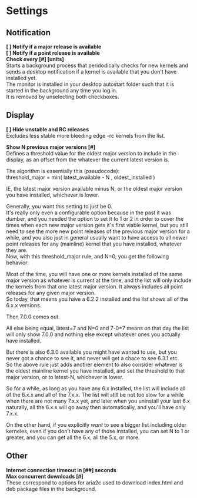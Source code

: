 # Settings

## Notification
**\[ \] Notify if a major release is available**  
**\[ \] Notify if a point release is available**  
**Check every \[#\] \[units\]**  
Starts a background process that peridodically checks for new kernels and sends a desktop notification if a kernel is available that you don't have installed yet.  
The monitor is installed in your desktop autostart folder such that it is started in the background any time you log in.  
It is removed by unselecting both checkboxes.  

## Display
**\[ \] Hide unstable and RC releases**  
Excludes less stable more bleeding edge -rc kernels from the list.

**Show N previous major versions \[#\]**  
Defines a threshold value for the oldest major version to include in the display, as an offset from the whatever the current latest version is.  

The algorithm is essentially this (pseudocode):  
threshold_major = min( latest_available - N , oldest_installed )  

IE, the latest major version available minus N, or the oldest major version you have installed, whichever is lower.

Generally, you want this setting to just be 0.  
It's really only even a configurable option because in the past it was dumber, and you needed the option to set it to 1 or 2 in order to cover the times when each new major version gets it's first viable kernel, but you still need to see the more new point releases of the previous major version for a while, and you also just in general usually want to have access to all newer point releases for any (mainline) kernel that you have installed, whatever they are.  
Now, with this threshold_major rule, and N=0, you get the following behavior:  

Most of the time, you will have one or more kernels installed of the same major version as whatever is current at the time, and the list will only include the kernels from that one latest major version. It always includes all point releases for any given major version.  
So today, that means you have a 6.2.2 installed and the list shows all of the 6.x.x versions.  

Then 7.0.0 comes out.  

All else being equal, latest=7 and N=0 and 7-0=7 means on that day the list will only show 7.0.0 and nothing else except whatever ones you actually have installed.  

But there is also 6.3.0 available you might have wanted to use, but you never got a chance to see it, and never will get a chace to see 6.3.1 etc.  
So the above rule just adds another element to also consider whatever is the oldest mainline kernel you have installed, and set the threshold to that major version, or to latest-N, whichever is lower.  

So for a while, as long as you have any 6.x installed, the list will include all of the 6.x.x and all of the 7.x.x. The list will still be not too slow for a while when there are not many 7.x.x yet, and later when you uninstall your last 6.x naturally, all the 6.x.x will go away then automatically, and you'll have only 7.x.x.  

On the other hand, if you explicitly *want* to see a bigger list including older kerneles, even if you don't have any of those installed, you can set N to 1 or greater, and you can get all the 6.x, all the 5.x, or more.  

## Other
**Internet connection timeout in \[##\] seconds**  
**Max concurrent downloads \[#\]**  
These correspond to options for aria2c used to download index.html and deb package files in the background.
